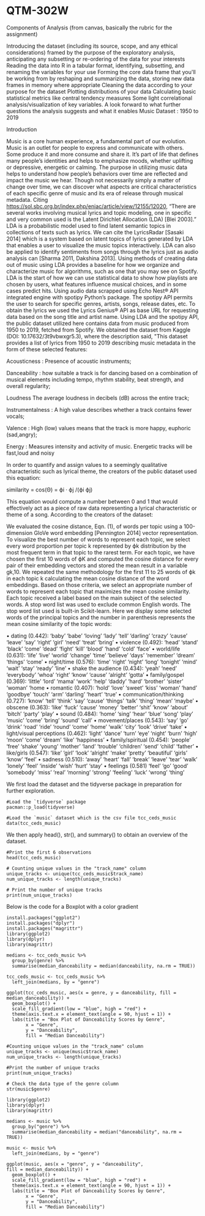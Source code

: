 # QTM-302W

Components of Analysis (from canvas, basically the rubric for the assignment)

Introducing the dataset (including its source, scope, and any ethical considerations) framed by the purpose of the exploratory analysis, anticipating any subsetting or re-ordering of the data for your interests
Reading the data into R in a tabular format, identifying, subsetting, and renaming the variables for your use
Forming the core data frame that you'll be working from by reshaping and summarizing the data, storing new data frames in memory where appropriate
Cleaning the data according to your purpose for the dataset
Plotting distributions of your data
Calculating basic statistical metrics like central tendency measures
Some light correlational analysis/visualization of key variables.
A look forward to what further questions the analysis suggests and what it enables
Music Dataset : 1950 to 2019



Introduction


Music is a core human experience, a fundamental part of our evolution. Music is an outlet for people to express and communicate with others. Some produce it and more consume and share it. It’s part of life that defines many people’s identities and helps to emphasize moods, whether uplifting or depressive, energetic or calming. The purpose in utilizing music data helps to understand how people’s behaviors over time are reflected and impact the music we hear. Though not necessarily simply a matter of change over time, we can discover what aspects are critical characteristics of each specific genre of music and its era of release through musical metadata. Citing https://sol.sbc.org.br/index.php/eniac/article/view/12155/12020, “There are several works involving musical lyrics and topic modeling, one in specific and very common used is the Latent Dirichlet Allocation (LDA) [Blei 2003].” LDA is a probabilistic model used to find latent semantic topics in collections of texts such as lyrics. We can cite the LyricsRadar [Sasaki 2014] which is a system based on latent topics of lyrics generated by LDA that enables a user to visualize the music topics interactively. LDA can also be applied to identify sentiments from songs through the lyrics just as audio analysis can [Sharma 2011, Dakshina 2013]. Using methods of creating data out of music using LDA provides a baseline for how we organize and characterize music for algorithms, such as one that you may see on Spotify. LDA is the start of how we can use statistical data to show how playlists are chosen by users, what features influence musical choices, and in some cases predict hits. Using audio data scrapped using Echo Nest® API integrated engine with spotipy Python’s package. The spotipy API permits the user to search for specific genres, artists, songs, release dates, etc. To obtain the lyrics we used the Lyrics Genius® API as base URL for requesting data based on the song title and artist name. Using LDA and the spotipy API, the public dataset utilized here contains data from music produced from 1950 to 2019, fetched from Spotify. We obtained the dataset from Kaggle (DOI: 10.17632/3t9vbwxgr5.3), where the description said, "This dataset provides a list of lyrics from 1950 to 2019 describing music metadata in the form of these selected features:


Acousticness
: Presence of acoustic instruments;


Danceability
: how suitable a track is for dancing based on a combination of musical elements including tempo, rhythm stability, beat strength, and overall regularity;


Loudness
The average loudness in decibels (dB) across the entire track;


Instrumentalness
: A high value describes whether a track contains fewer vocals;


Valence
: High (low) values means that the track is more happy, euphoric (sad,angry);


Energy
: Measures intensity and activity of music. Energetic tracks will be fast,loud and noisy


In order to quantify and assign values to a seemingly qualitative characteristic such as lyrical theme, the creators of the public dataset used this equation:

similarity = cos(Θ) = ϕi · ϕj /(ϕi ϕj)

This equation would compute a number between 0 and 1 that would effectively act as a piece of raw data representing a lyrical characteristic or theme of a song. According to the creators of the dataset:

We evaluated the cosine distance, Eqn. (1), of words per topic using a 100-dimension GloVe word embedding [Pennington 2014] vector representation. To visualize the best number of words to represent each topic, we select every word proportion per topic k represented by ϕk distribution by the most frequent term in that topic to the rarest term.
For each topic, we have chosen the first 10 words of ϕK and computed the cosine distance for every pair of their embedding vectors and stored the mean result in a variable gk,10. We repeated the same methodology for the first 11 to 25 words of ϕk in each topic k calculating the mean cosine distance of the word embeddings. Based on those criteria, we select an appropriate number of words to represent each topic that maximizes the mean cosine similarity. Each topic received a label based on the main subject of the selected words. A stop word list was used to exclude common English words. The stop word list used is built-in Scikit-learn. Here we display some selected words of the principal topics and the number in parenthesis represents the mean cosine similarity of the topic words: 

• dating (0.442): ‘baby’ ‘babe’ ‘loving’ ‘lady’ ‘tell’ ‘darling’ ‘crazy’ ‘cause’ ‘leave’ ‘say’ ‘right’ ‘girl’ ‘need’ ‘treat’ ‘bring’ 
• violence (0.492): ‘head’ ‘stand’ ‘black’ ‘come’ ‘dead’ ‘fight’ ‘kill’ ‘blood’ ‘hand’ ‘cold’ ‘face’ • world/life (0.631): ‘life’ ‘live’ ‘world’ ‘change’ ‘time’ ‘believe’ ‘days’ ‘remember’ ‘dream’ ‘things’ ‘come’ 
• night/time (0.576): ‘time’ ‘right’ ‘night’ ‘long’ ‘tonight’ ‘mind’ ‘wait’ ‘stay’ ‘ready’ ‘line’ 
• shake the audience (0.434): ‘yeah’ ‘need’ ‘everybody’ ‘whoa’ ‘right’ ‘know’ ‘cause’ ‘alright’ ‘gotta’ 
• family/gospel (0.369): ‘little’ ‘lord’ ‘mama’ ‘work’ ‘help’ ‘daddy’ ‘hard’ ‘brother’ ‘sister’ ‘woman’ ‘home
• romantic (0.407): ‘hold’ ‘love’ ‘sweet’ ‘kiss’ ‘woman’ ‘hand’ ‘goodbye’ ‘touch’ ‘arm’ ‘darling’ ‘heart’ ‘true’
• communication/thinking (0.727): ‘know’ ‘tell’ ‘think’ ‘say’ ‘cause’ ‘things’ ‘talk’ ‘thing’ ‘mean’ ‘maybe’ 
• obscene (0.363): ‘like’ ‘fuck’ ‘cause’ ‘money’ ‘better’ ‘shit’ ‘know’ ‘about’ ‘bitch’ ‘party’ ‘play’ 
• sound (0.484): ‘home’ ‘sing’ ‘hear’ ‘blue’ ‘song’ ‘play’ ‘music’ ‘come’ ‘bring’ ‘sound’ ‘call’ • movement/places (0.543): ‘say’ ‘go’ ‘drink’ ‘road’ ‘ride’ ‘round’ ‘come’ ‘home’ ‘walk’ ‘city’ ‘look’ ‘drive’ ‘take’ 
• light/visual perceptions (0.462): ‘light’ ‘dance’ ‘turn’ ‘eye’ ‘night’ ‘burn’ ‘high’ ‘moon’ ‘come’ ‘dream’ ‘like’ ‘happiness’ 
• family/spiritual (0.454): ‘people’ ‘free’ ‘shake’ ‘young’ ‘mother’ ‘land’ ‘trouble’ ‘children’ ‘send’ ‘child’ ‘father’ 
• like/girls (0.547): ‘like’ ‘girl’ ‘look’ ‘alright’ ‘make’ ‘pretty’ ‘beautiful’ ‘girls’ ‘know’ ‘feel’ • sadness (0.510): ‘away’ ‘heart’ ‘fall’ ‘break’ ‘leave’ ‘tear’ ‘walk’ ‘lonely’ ‘feel’ ‘inside’ ‘wish’ ‘hurt’ ‘stay’ 
• feelings (0.581) ‘feel’ ‘go’ ‘good’ ‘somebody’ ‘miss’ ‘real’ ‘morning’ ‘strong’ ‘feeling’ ‘luck’ ‘wrong’ ‘thing’




We first load the dataset and the tidyverse package in preparation for further exploration.
```{r}
#Load the `tidyverse` package
pacman::p_load(tidyverse)

#Load the `music` dataset which is the csv file tcc_ceds_music
data(tcc_ceds_music)
```

We then apply head(), str(), and summary() to obtain an overview of the dataset.

```{r}
#Print the first 6 observations
head(tcc_ceds_music)
```


```{r}
# Counting unique values in the "track_name" column
unique_tracks <- unique(tcc_ceds_music$track_name)
num_unique_tracks <- length(unique_tracks)

# Print the number of unique tracks
print(num_unique_tracks)
```

Below is the code for a Boxplot with a color gradient

```{r}
install.packages("ggplot2")
install.packages("dplyr")
install.packages("magrittr")
library(ggplot2)
library(dplyr)
library(magrittr)

medians <- tcc_ceds_music %>%
  group_by(genre) %>%
  summarise(median_danceability = median(danceability, na.rm = TRUE))

tcc_ceds_music <- tcc_ceds_music %>%
  left_join(medians, by = "genre")

ggplot(tcc_ceds_music, aes(x = genre, y = danceability, fill = median_danceability)) +
  geom_boxplot() +
  scale_fill_gradient(low = "blue", high = "red") +
  theme(axis.text.x = element_text(angle = 90, hjust = 1)) +
  labs(title = "Box Plot of Danceability Scores by Genre",
       x = "Genre",
       y = "Danceability",
       fill = "Median Danceability")
```

```{r}
#Counting unique values in the "track_name" column
unique_tracks <- unique(music$track_name)
num_unique_tracks <- length(unique_tracks)

#Print the number of unique tracks
print(num_unique_tracks)

```
```{r}
# Check the data type of the genre column
str(music$genre)
```

```{r}
library(ggplot2)
library(dplyr)
library(magrittr)

medians <- music %>%
  group_by("genre") %>%
  summarise(median_danceability = median("danceability", na.rm = TRUE))

music <- music %>%
  left_join(medians, by = "genre")

ggplot(music, aes(x = "genre", y = "danceability", 
fill = median_danceability)) +
  geom_boxplot() +
  scale_fill_gradient(low = "blue", high = "red") +
  theme(axis.text.x = element_text(angle = 90, hjust = 1)) +
  labs(title = "Box Plot of Danceability Scores by Genre",
       x = "Genre",
       y = "Danceability",
       fill = "Median Danceability")
```